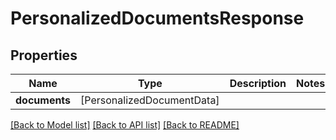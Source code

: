 # PersonalizedDocumentsResponse

## Properties
Name | Type | Description | Notes
------------ | ------------- | ------------- | -------------
**documents** | [PersonalizedDocumentData] |  | 

[[Back to Model list]](../README.md#documentation-for-models) [[Back to API list]](../README.md#documentation-for-api-endpoints) [[Back to README]](../README.md)


